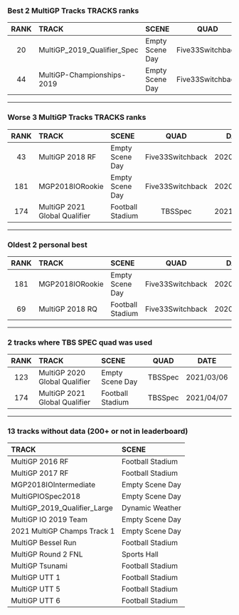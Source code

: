 ### Best 2 MultiGP Tracks TRACKS ranks
|RANK|TRACK|SCENE|QUAD|DATE|
|:---:|:---|:---|:---:|:---:|
|20|MultiGP_2019_Qualifier_Spec|Empty Scene Day|Five33Switchback|2021/02/17|
|44|MultiGP-Championships-2019|Empty Scene Day|Five33Switchback|2021/08/19|
---
### Worse 3 MultiGP Tracks TRACKS ranks
|RANK|TRACK|SCENE|QUAD|DATE|
|:---:|:---|:---|:---:|:---:|
|43|MultiGP 2018 RF|Empty Scene Day|Five33Switchback|2020/12/28|
|181|MGP2018IORookie|Empty Scene Day|Five33Switchback|2020/11/16|
|174|MultiGP 2021 Global Qualifier|Football Stadium|TBSSpec|2021/04/07|
---
### Oldest 2 personal best
|RANK|TRACK|SCENE|QUAD|DATE|
|:---:|:---|:---|:---:|:---:|
|181|MGP2018IORookie|Empty Scene Day|Five33Switchback|2020/11/16|
|69|MultiGP 2018 RQ|Football Stadium|Five33Switchback|2020/11/16|
---
### 2 tracks where TBS SPEC quad was used
|RANK|TRACK|SCENE|QUAD|DATE|
|:---:|:---|:---|:---:|:---:|
|123|MultiGP 2020 Global Qualifier|Empty Scene Day|TBSSpec|2021/03/06|
|174|MultiGP 2021 Global Qualifier|Football Stadium|TBSSpec|2021/04/07|
---
### 13 tracks without data (200+ or not in leaderboard)
|TRACK|SCENE|
|:---|:---|
|MultiGP 2016 RF|Football Stadium|
|MultiGP 2017 RF|Football Stadium|
|MGP2018IOIntermediate|Empty Scene Day|
|MultiGPIOSpec2018|Empty Scene Day|
|MultiGP_2019_Qualifier_Large|Dynamic Weather|
|MultiGP IO 2019 Team|Empty Scene Day|
|2021 MultiGP Champs Track 1|Empty Scene Day|
|MultiGP Bessel Run|Football Stadium|
|MultiGP Round 2 FNL|Sports Hall|
|MultiGP Tsunami|Football Stadium|
|MultiGP UTT 1|Football Stadium|
|MultiGP UTT 5|Football Stadium|
|MultiGP UTT 6|Football Stadium|
